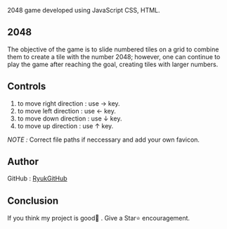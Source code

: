 2048 game developed using JavaScript CSS, HTML.


## 2048

The objective of the game is to slide numbered tiles on a grid to combine them to create a tile with the number 2048; however, one can continue to play the game after reaching the goal, creating tiles with larger numbers.

## Controls

1. to move right direction : use → key.
2. to move left direction  : use ← key.
3. to move down direction  : use ↓ key.
4. to move up direction    : use ↑ key.


*NOTE :* Correct file paths if neccessary and add your own favicon.


## Author

GitHub : [RyukGitHub](https://github.com/RyukGitHub)

## Conclusion

If you think my project is good👏 . Give a Star⭐ encouragement.
